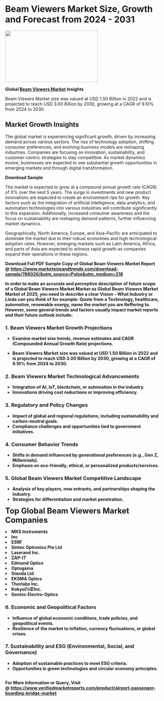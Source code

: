 <H1>Beam Viewers Market Size, Growth and Forecast from 2024 - 2031</H1><img class="aligncenter size-medium wp-image-584254" src="https://thirdeyenews.in/wp-content/uploads/2024/09/Global-Market-Research-300x168.jpeg" alt="" width="300" height="168" /><p><strong>Global&nbsp;<a href="https://www.marketsizeandtrends.com/download-sample/786026/&amp;utm_source=Pulse&amp;utm_medium=218">Beam Viewers Market</a> Insights</strong></p><p>Beam Viewers Market size was valued at USD 1.50 Billion in 2022 and is projected to reach USD 3.00 Billion by 2030, growing at a CAGR of 9.10% from 2024 to 2030.</p><p><h2>Market Growth Insights</h2> <p>The global market is experiencing significant growth, driven by increasing demand across various sectors. The rise of technology adoption, shifting consumer preferences, and evolving business models are reshaping industries. Companies are focusing on innovation, sustainability, and customer-centric strategies to stay competitive. As market dynamics evolve, businesses are expected to see substantial growth opportunities in emerging markets and through digital transformation.</p> <p><strong>Download Sample</strong></p> <p>The market is expected to grow at a compound annual growth rate (CAGR) of X% over the next 5 years. The surge in investments and new product innovations are expected to create an environment ripe for growth. Key factors such as the integration of artificial intelligence, data analytics, and automation technologies into various industries will contribute significantly to this expansion. Additionally, increased consumer awareness and the focus on sustainability are reshaping demand patterns, further influencing market dynamics.</p> <p>Geographically, North America, Europe, and Asia-Pacific are anticipated to dominate the market due to their robust economies and high technological adoption rates. However, emerging markets such as Latin America, Africa, and parts of Asia are expected to witness rapid growth as companies expand their operations in these regions.</p> <p><strong></p><p><span class=""><strong>Download Full PDF Sample Copy of Global Beam Viewers Market Report</strong> @ <a href="https://www.marketsizeandtrends.com/download-sample/786026/&amp;utm_source=Pulse&amp;utm_medium=218" target="_blank">https://www.marketsizeandtrends.com/download-sample/786026/&amp;utm_source=Pulse&amp;utm_medium=218</a></span></p><p>In order to make an accurate and perceptive description of future scope of a Global&nbsp;Beam Viewers Market Market as Global&nbsp;Beam Viewers Market Market of 2025, you need to describe a clear Vision &ndash; What Industry or Linda can you think of for example: Quote from a Technology, healthcare, automotive, renewable energy, name the market you are Reffering to. However, some general trends and factors usually impact market reports and their future outlook include:</p><h3>1.&nbsp;<strong>Beam Viewers Market Growth Projections</strong></h3><ul><li>Examine market size trends, revenue estimates and CAGR (Compounded Annual Growth Rate) projections.</li><li><p>Beam Viewers Market size was valued at USD 1.50 Billion in 2022 and is projected to reach USD 3.00 Billion by 2030, growing at a CAGR of 9.10% from 2024 to 2030.</p></li></ul><h3>2.&nbsp;<strong>Beam Viewers Market Technological Advancements</strong></h3><ul><li>Integration of AI, IoT, blockchain, or automation in the industry.</li><li>Innovations driving cost reductions or improving efficiency.</li></ul><h3>3.&nbsp;<strong>Regulatory and Policy Changes</strong></h3><ul><li>Impact of global and regional regulations, including sustainability and carbon-neutral goals.</li><li>Compliance challenges and opportunities tied to government initiatives.</li></ul><h3>4.&nbsp;<strong>Consumer Behavior Trends</strong></h3><ul><li>Shifts in demand influenced by generational preferences (e.g., Gen Z, Millennials).</li><li>Emphasis on eco-friendly, ethical, or personalized products/services.</li></ul><h3>5.&nbsp;<strong>Global Beam Viewers Market Competitive Landscape</strong></h3><ul><li>Analysis of key players, new entrants, and partnerships shaping the industry.</li><li>Strategies for differentiation and market penetration.</li></ul><p data-pm-slice="1 1 []"><span style="color: inherit; font-family: inherit; font-size: 25px;">Top Global Beam Viewers Market Companies</span></p><div class="" data-test-id=""><p><li>MKS Instruments</li><li> Inc</li><li> ESRF</li><li> Sintec Optronics Pte Ltd</li><li> Laserand Inc.</li><li> ZAP-IT</li><li> Edmund Optics</li><li> Optogama</li><li> Standa Ltd</li><li> EKSMA Optics</li><li> Thorlabs Inc.</li><li> Kokyoï¼ŒInc.</li><li> Gentec Electro-Optics</li></p></div><h3>6.&nbsp;<strong>Economic and Geopolitical Factors</strong></h3><ul><li>Influence of global economic conditions, trade policies, and geopolitical events.</li><li>Resilience of the market to inflation, currency fluctuations, or global crises.</li></ul><h3>7.&nbsp;<strong>Sustainability and ESG (Environmental, Social, and Governance)</strong></h3><ul><li>Adoption of sustainable practices to meet ESG criteria.</li><li>Opportunities in green technologies and circular economy principles.</li></ul><h2><strong style="font-size: 14px;">For More Information or Query, Visit @&nbsp;</strong><a style="background-color: #ffffff; font-size: 14px;" href="https://www.marketsizeandtrends.com/report/beam-viewers-market/" target="_blank">https://www.verifiedmarketreports.com/product/airport-passenger-boarding-bridge-market</a></h2>
